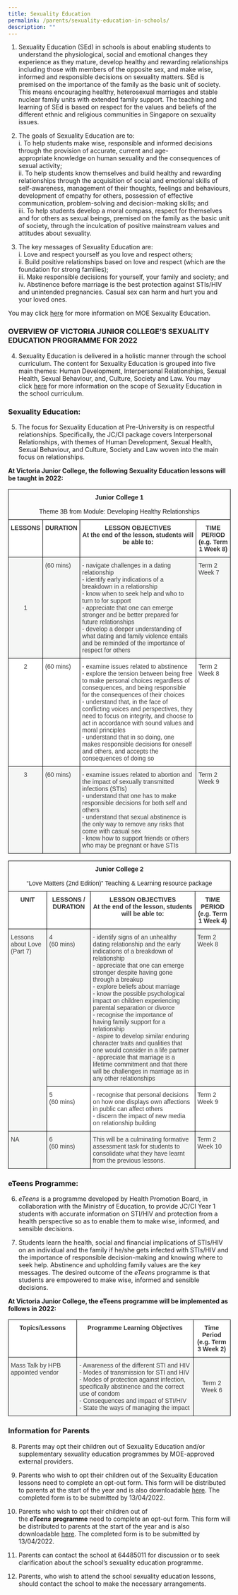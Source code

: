 ```yaml
---
title: Sexuality Education
permalink: /parents/sexuality-education-in-schools/
description: ""
---
```

1.  Sexuality Education (SEd) in schools is about enabling students to understand the physiological, social and emotional changes they experience as they mature, develop healthy and rewarding relationships including those with members of the opposite sex, and make wise, informed and responsible decisions on sexuality matters. SEd is premised on the importance of the family as the basic unit of society. This means encouraging healthy, heterosexual marriages and stable nuclear family units with extended family support. The teaching and learning of SEd is based on respect for the values and beliefs of the different ethnic and religious communities in Singapore on sexuality issues.

2.  The goals of Sexuality Education are to: <br>
i. To help students make wise, responsible and informed decisions through the provision of accurate, current and age-appropriate knowledge on human sexuality and the consequences of sexual activity; <br>
ii. To help students know themselves and build healthy and rewarding relationships through the acquisition of social and emotional skills of self-awareness, management of their thoughts, feelings and behaviours, development of empathy for others, possession of effective communication, problem-solving and decision-making skills; and <br>
iii. To help students develop a moral compass, respect for themselves and for others as sexual beings, premised on the family as the basic unit of society, through the inculcation of positive mainstream values and attitudes about sexuality.

3.  The key messages of Sexuality Education are: <br>
i. Love and respect yourself as you love and respect others; <br>
ii. Build positive relationships based on love and respect (which are the foundation for strong families); <br>
iii. Make responsible decisions for yourself, your family and society; and <br>
iv. Abstinence before marriage is the best protection against STIs/HIV and unintended pregnancies. Casual sex can harm and hurt you and your loved ones.

You may click [here](https://www.moe.gov.sg/programmes/sexuality-education) for more information on MOE Sexuality Education.

### OVERVIEW OF VICTORIA JUNIOR COLLEGE’S SEXUALITY EDUCATION PROGRAMME FOR 2022

4.  Sexuality Education is delivered in a holistic manner through the school curriculum. The content for Sexuality Education is grouped into five main themes: Human Development, Interpersonal Relationships, Sexual Health, Sexual Behaviour, and, Culture, Society and Law. You may click [here](https://www.moe.gov.sg/programmes/sexuality-education/scope-and-teaching-approach) for more information on the scope of Sexuality Education in the school curriculum.

### Sexuality Education:

5.  The focus for Sexuality Education at Pre-University is on respectful relationships. Specifically, the JC/CI package covers Interpersonal Relationships, with themes of Human Development, Sexual Health, Sexual Behaviour, and Culture, Society and Law woven into the main focus on relationships.

**At Victoria Junior College, the following Sexuality Education lessons will be taught in 2022:**

<style type="text/css">
.tg  {border-collapse:collapse;border-spacing:0;}
.tg td{border-color:black;border-style:solid;border-width:1px;font-family:Arial, sans-serif;font-size:14px;
  overflow:hidden;padding:10px 5px;word-break:normal;}
.tg th{border-color:black;border-style:solid;border-width:1px;font-family:Arial, sans-serif;font-size:14px;
  font-weight:normal;overflow:hidden;padding:10px 5px;word-break:normal;}
.tg .tg-apyk{background-color:#FFF;color:#333;font-weight:bold;text-align:center;vertical-align:top}
.tg .tg-dox4{background-color:#FFF;color:#3A3A3A;text-align:left;vertical-align:top}
.tg .tg-baqh{text-align:center;vertical-align:top}
.tg .tg-nzmi{background-color:#FFF;color:#3A3A3A;text-align:center;vertical-align:top}
.tg .tg-6lna{background-color:#F5F6F5;color:#3A3A3A;text-align:center;vertical-align:middle}
.tg .tg-2k4o{background-color:#F5F6F5;color:#3A3A3A;text-align:left;vertical-align:top}
.tg .tg-xzna{background-color:#F5F6F5;color:#3A3A3A;text-align:center;vertical-align:top}
</style>
<table class="tg">
<thead>
  <tr>
    <th class="tg-baqh" colspan="4"><span style="font-weight:bold;font-style:inherit">Junior College 1</span><br><br><span style="font-weight:inherit;font-style:inherit">Theme 3B from Module: Developing Healthy Relationships</span></th>
  </tr>
</thead>
<tbody>
  <tr>
    <td class="tg-apyk"><span style="font-weight:700">LESSONS</span></td>
    <td class="tg-apyk"><span style="font-weight:700">DURATION</span></td>
    <td class="tg-apyk"><span style="font-weight:700">LESSON OBJECTIVES</span><br><span style="font-weight:700">At the end of the lesson, students will be able to:</span></td>
    <td class="tg-apyk"><span style="font-weight:700">TIME PERIOD </span><br><span style="font-weight:700">(e.g. Term 1 Week 8)</span></td>
  </tr>
  <tr>
    <td class="tg-6lna"><span style="font-weight:inherit;font-style:inherit">1</span></td>
    <td class="tg-2k4o"><span style="font-weight:400;font-style:inherit">(60 mins)</span></td>
    <td class="tg-2k4o"><span style="font-weight:inherit;font-style:inherit">- navigate challenges in a dating relationship</span><br><span style="font-weight:inherit;font-style:inherit">- identify early indications of a breakdown in a relationship</span><br><span style="font-weight:inherit;font-style:inherit">- know when to seek help and who to turn to for support</span><br><span style="font-weight:inherit;font-style:inherit">- appreciate that one can emerge stronger and be better prepared for future relationships</span><br><span style="font-weight:inherit;font-style:inherit">- develop a deeper understanding of what dating and family violence entails and be reminded of the importance of respect for others</span></td>
    <td class="tg-2k4o"><span style="font-weight:400;font-style:inherit">Term 2 Week 7</span></td>
  </tr>
  <tr>
    <td class="tg-nzmi"><span style="font-weight:400;font-style:inherit">2</span></td>
    <td class="tg-dox4"><span style="font-weight:400;font-style:inherit">(60 mins)</span></td>
    <td class="tg-dox4"><span style="font-weight:inherit;font-style:inherit">- examine issues related to abstinence</span><br><span style="font-weight:inherit;font-style:inherit">- explore the tension between being free to make personal choices regardless of consequences, and being responsible for the consequences of their choices</span><br><span style="font-weight:inherit;font-style:inherit">- understand that, in the face of conflicting voices and perspectives, they need to focus on integrity, and choose to act in accordance with sound values and moral principles</span><br><span style="font-weight:inherit;font-style:inherit">- understand that in so doing, one makes responsible decisions for oneself and others, and accepts the consequences of doing so</span></td>
    <td class="tg-dox4"><span style="font-weight:400;font-style:inherit">Term 2 Week 8</span></td>
  </tr>
  <tr>
    <td class="tg-xzna"><span style="font-weight:400;font-style:inherit">3</span></td>
    <td class="tg-2k4o"><span style="font-weight:400;font-style:inherit">(60 mins)</span></td>
    <td class="tg-2k4o"><span style="font-weight:inherit;font-style:inherit">- examine issues related to abortion and the impact of sexually transmitted infections (STIs)</span><br><span style="font-weight:inherit;font-style:inherit">- understand that one has to make responsible decisions for both self and others</span><br><span style="font-weight:inherit;font-style:inherit">- understand that sexual abstinence is the only way to remove any risks that come with casual sex</span><br><span style="font-weight:inherit;font-style:inherit">- know how to support friends or others who may be pregnant or have STIs</span></td>
    <td class="tg-2k4o"><span style="font-weight:400;font-style:inherit">Term 2 Week 9</span></td>
  </tr>
</tbody>
</table>

<style type="text/css">
.tg  {border-collapse:collapse;border-spacing:0;}
.tg td{border-color:black;border-style:solid;border-width:1px;font-family:Arial, sans-serif;font-size:14px;
  overflow:hidden;padding:10px 5px;word-break:normal;}
.tg th{border-color:black;border-style:solid;border-width:1px;font-family:Arial, sans-serif;font-size:14px;
  font-weight:normal;overflow:hidden;padding:10px 5px;word-break:normal;}
.tg .tg-apyk{background-color:#FFF;color:#333;font-weight:bold;text-align:center;vertical-align:top}
.tg .tg-dox4{background-color:#FFF;color:#3A3A3A;text-align:left;vertical-align:top}
.tg .tg-baqh{text-align:center;vertical-align:top}
.tg .tg-2k4o{background-color:#F5F6F5;color:#3A3A3A;text-align:left;vertical-align:top}
</style>
<table class="tg">
<thead>
  <tr>
    <th class="tg-baqh" colspan="4"><span style="font-weight:bold;font-style:inherit">Junior College 2</span><br><br><span style="font-weight:inherit;font-style:inherit">“Love Matters (2nd Edition)” Teaching &amp; Learning resource package</span></th>
  </tr>
</thead>
<tbody>
  <tr>
    <td class="tg-apyk"><span style="font-weight:700">UNIT</span></td>
    <td class="tg-apyk"><span style="font-weight:700">LESSONS / DURATION</span></td>
    <td class="tg-apyk"><span style="font-weight:700">LESSON OBJECTIVES</span><br><span style="font-weight:700">At the end of the lesson, students will be able to:</span></td>
    <td class="tg-apyk"><span style="font-weight:700">TIME PERIOD</span><br><span style="font-weight:700">(e.g. Term 1 Week 4)</span></td>
  </tr>
  <tr>
    <td class="tg-2k4o" rowspan="2"><span style="font-weight:400;font-style:inherit">Lessons about Love (Part 7)</span></td>
    <td class="tg-2k4o"><span style="font-weight:400;font-style:inherit">4</span><br><span style="font-weight:400;font-style:inherit">(60 mins)</span></td>
    <td class="tg-2k4o"><span style="font-weight:inherit;font-style:inherit">- identify signs of an unhealthy dating relationship and the early indications of a breakdown of relationship</span><br><span style="font-weight:inherit;font-style:inherit">- appreciate that one can emerge stronger despite having gone through a breakup</span><br><span style="font-weight:inherit;font-style:inherit">- explore beliefs about marriage</span><br><span style="font-weight:inherit;font-style:inherit">- know the possible psychological impact on children experiencing parental separation or divorce</span><br><span style="font-weight:inherit;font-style:inherit">- recognise the importance of having family support for a relationship</span><br><span style="font-weight:inherit;font-style:inherit">- aspire to develop similar enduring character traits and qualities that one would consider in a life partner</span><br><span style="font-weight:inherit;font-style:inherit">- appreciate that marriage is a lifetime commitment and that there will be challenges in marriage as in any other relationships</span></td>
    <td class="tg-2k4o"><span style="font-weight:400;font-style:inherit">Term 2 Week 8</span></td>
  </tr>
  <tr>
    <td class="tg-dox4"><span style="font-weight:400;font-style:inherit">5</span><br><span style="font-weight:400;font-style:inherit">(60 mins)</span></td>
    <td class="tg-dox4"><span style="font-weight:inherit;font-style:inherit">- recognise that personal decisions on how one displays own affections in public can affect others</span><br><span style="font-weight:inherit;font-style:inherit">- discern the impact of new media on relationship building</span></td>
    <td class="tg-dox4"><span style="font-weight:400;font-style:inherit">Term 2 Week 9</span></td>
  </tr>
  <tr>
    <td class="tg-2k4o"><span style="font-weight:400;font-style:inherit">NA</span></td>
    <td class="tg-2k4o"><span style="font-weight:400;font-style:inherit">6</span><br><span style="font-weight:400;font-style:inherit">(60 mins)</span></td>
    <td class="tg-2k4o"><span style="font-weight:inherit;font-style:inherit">This will be a culminating formative assessment task for students to consolidate what they have learnt from the previous lessons.</span></td>
    <td class="tg-2k4o"><span style="font-weight:400;font-style:inherit">Term 2 Week 10</span></td>
  </tr>
</tbody>
</table>

### eTeens Programme:

6.  _eTeens_ is a programme developed by Health Promotion Board, in collaboration with the Ministry of Education, to provide JC/CI Year 1 students with accurate information on STI/HIV and protection from a health perspective so as to enable them to make wise, informed, and sensible decisions.

7.  Students learn the health, social and financial implications of STIs/HIV on an individual and the family if he/she gets infected with STIs/HIV and the importance of responsible decision-making and knowing where to seek help. Abstinence and upholding family values are the key messages. The desired outcome of the _eTeens_ programme is that students are empowered to make wise, informed and sensible decisions.

**At Victoria Junior College, the eTeens programme will be implemented as follows in 2022:**

<style type="text/css">
.tg  {border-collapse:collapse;border-spacing:0;}
.tg td{border-color:black;border-style:solid;border-width:1px;font-family:Arial, sans-serif;font-size:14px;
  overflow:hidden;padding:10px 5px;word-break:normal;}
.tg th{border-color:black;border-style:solid;border-width:1px;font-family:Arial, sans-serif;font-size:14px;
  font-weight:normal;overflow:hidden;padding:10px 5px;word-break:normal;}
.tg .tg-apyk{background-color:#FFF;color:#333;font-weight:bold;text-align:center;vertical-align:top}
.tg .tg-6lna{background-color:#F5F6F5;color:#3A3A3A;text-align:center;vertical-align:middle}
.tg .tg-2k4o{background-color:#F5F6F5;color:#3A3A3A;text-align:left;vertical-align:top}
</style>
<table class="tg">
<thead>
  <tr>
    <th class="tg-apyk"><span style="font-weight:700">Topics/Lessons</span></th>
    <th class="tg-apyk"><span style="font-weight:700">Programme Learning Objectives</span></th>
    <th class="tg-apyk"><span style="font-weight:bold;font-style:inherit">Time Period</span><br><span style="font-weight:bold;font-style:inherit">(e.g. Term 3 Week 2)</span></th>
  </tr>
</thead>
<tbody>
  <tr>
    <td class="tg-2k4o"><span style="font-weight:400;font-style:inherit">Mass Talk by HPB appointed vendor </span></td>
    <td class="tg-2k4o"><span style="font-weight:inherit;font-style:inherit">- Awareness of the different STI and HIV</span><br><span style="font-weight:inherit;font-style:inherit">- Modes of transmission for STI and HIV</span><br><span style="font-weight:inherit;font-style:inherit">- Modes of protection against infection, specifically abstinence and the correct use of condom</span><br><span style="font-weight:inherit;font-style:inherit">- Consequences and impact of STI/HIV</span><br><span style="font-weight:inherit;font-style:inherit">- State the ways of managing the impact</span></td>
    <td class="tg-6lna"><span style="font-weight:inherit;font-style:inherit">Term 2 Week 6</span></td>
  </tr>
</tbody>
</table>

### Information for Parents

8.  Parents may opt their children out of Sexuality Education and/or supplementary sexuality education programmes by MOE-approved external providers.

9.  Parents who wish to opt their children out of the Sexuality Education lessons need to complete an opt-out form. This form will be distributed to parents at the start of the year and is also downloadable [here](/files/AnnexA2022.pdf). The completed form is to be submitted by 13/04/2022.

10.  Parents who wish to opt their children out of the **_eTeens_** **programme** need to complete an opt-out form. This form will be distributed to parents at the start of the year and is also downloadable [here](/files/AnnexB2022.pdf). The completed form is to be submitted by 13/04/2022.

11.  Parents can contact the school at 64485011 for discussion or to seek clarification about the school’s sexuality education programme.

12.  Parents, who wish to attend the school sexuality education lessons, should contact the school to make the necessary arrangements.